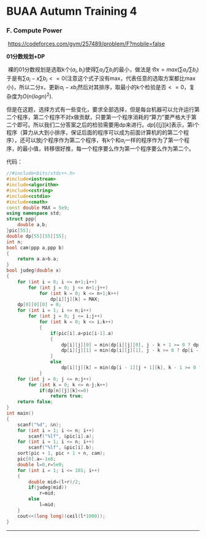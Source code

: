 # BUAA Autumn Training 4

### F. Compute Power

​	https://codeforces.com/gym/257489/problem/F?mobile=false

**01分数规划+DP**

​		裸的01分数规划是选取k个$(a_i,b_i)$使得$\sum a_i / \sum b_i$的最小，做法是$令x=max{(\sum a_i / \sum b_i})$于是有$\sum a_i - x\sum b_i<=0$(注意这个式子没有max，代表任意的选取方案都比max小)，所以二分x，更新$a_i-xb_i$然后对其排序，取最小的k个检验是否$<=0$，复杂度为$O{(n(logn)^2)}$.

​		但是在这题，选择方式有一些变化，要求全部选择，但是每台机器可以允许运行第二个程序，第二个程序不对x做贡献，只要第一个程序消耗的“算力”要严格大于第二个即可。所以我们二分答案之后的检验需要用dp来进行。$dp[i][j][k]$表示，第i个程序（算力从大到小排序，保证后面的程序可以成为前面计算机的的第二个程序），还可以放j个程序作为第二个程序，有k个和$a_i$一样的程序作为了第一个程序，的最小值，转移很好推，每一个程序要么作为第一个程序要么作为第二个。

代码：

```cpp
//#include<bits/stdc++.h>
#include<iostream>
#include<algorithm>
#include<cstring>
#include<cstdio>
#include<cmath>
const double MAX = 5e9;
using namespace std;
struct ppp{
	double a,b;
}pic[55];
double dp[55][55][55];
int n;
bool cam(ppp a,ppp b)
{
	return a.a>b.a;
}
bool judeg(double x)
{
	for (int i = 0; i <= n+1;i++)
		for (int j = 0; j <= n+1;j++)
			for (int k = 0; k <= n+1;k++)
				dp[i][j][k] = MAX;
	dp[0][0][0] = 0;
	for (int i = 1; i <= n;i++)
		for (int j = 0; j <= i;j++)
			for (int k = 0; k <= i;k++)
			{
				if(pic[i].a<pic[i-1].a)
				{
					dp[i][j][0] = min(dp[i][j][0], j - k + 1 >= 0 ? dp[i - 1][j - k + 1][k] : MAX);
					dp[i][j][1] = min(dp[i][j][1], j - k >= 0 ? dp[i - 1][j - k][k] + pic[i].a - x * pic[i].b : MAX);
				}
				else
					dp[i][j][k] = min(dp[i - 1][j + 1][k], k - 1 >= 0 ? dp[i - 1][j][k - 1] + pic[i].a - x * pic[i].b : MAX);
			}
	for (int j = 0; j <= n;j++)
		for (int k = 0; k <= n-j;k++)
			if(dp[n][j][k]<=0)
				return true;
	return false;
}
int main()
{
	scanf("%d", &n);
	for (int i = 1; i <= n; i++)
		scanf("%lf", &pic[i].a);
	for (int i = 1; i <= n; i++)
		scanf("%lf", &pic[i].b);
    sort(pic + 1, pic + 1 + n, cam);
    pic[0].a=-1e8;    
	double l=0,r=5e9;
	for (int i = 1; i <= 101; i++)
	{
		double mid=(l+r)/2;
		if(judeg(mid))
			r=mid;
		else
			l=mid;
	}
	cout<<(long long)(ceil(l*1000));
}

```

----

